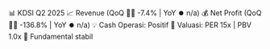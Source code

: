 📊 KDSI Q2 2025
📈 Revenue (QoQ 🔻🔴 -7.4% | YoY ⏺️ n/a)
💰 Net Profit (QoQ 🔻🔴 -136.8% | YoY ⏺️ n/a)
💡 Cash Operasi: Positif
🧮 Valuasi: PER 15x | PBV 1.0x
🧱 Fundamental stabil
